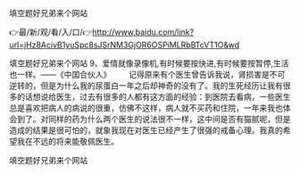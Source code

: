 填空题好兄弟来个网站

👉最/新/观/看/入/口/👉http://www.baidu.com/link?url=jHz8AcivB1yuSpc8sJSrNM3GjOR6OSPiMLRbBTcVT1O&wd

填空题好兄弟来个网站	9、爱情就像录像机,有时候要按快进,有时候要按暂停,生活也一样。——《中国合伙人》
　　记得原来有个医生曾告诉我说，肾损害是不可逆转的，但是为什么我的尿蛋白一年之后却神奇的没有了。我的生死经历让我有很多的话想说给医生，过去有很多的人都有这方面的经验：到医院去看病，一些医生总是喜欢把病人的病说的很重，仿佛不这样，病人就不买药和住院，一年来我也体会到了。对同样的药为什么两个医生的说法很不一样，这中间是否有猫腻呢，但是造成的结果是很可怕的，就象我现在对医生已经产生了很强的戒备心理。我真的希望我在不远的将来能敬佩医生。


填空题好兄弟来个网站

